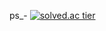 ps_-
[![solved.ac tier](http://mazassumnida.wtf/api/v2/generate_badge?boj={lsvk9921})](https://solved.ac/{lsvk9921})
